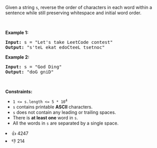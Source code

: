 <p>Given a string <code>s</code>, reverse the order of characters in each word within a sentence while still preserving whitespace and initial word order.</p>

<p>&nbsp;</p> 
<p><strong class="example">Example 1:</strong></p> 
<pre><strong>Input:</strong> s = "Let's take LeetCode contest"
<strong>Output:</strong> "s'teL ekat edoCteeL tsetnoc"
</pre>
<p><strong class="example">Example 2:</strong></p> 
<pre><strong>Input:</strong> s = "God Ding"
<strong>Output:</strong> "doG gniD"
</pre> 
<p>&nbsp;</p> 
<p><strong>Constraints:</strong></p>

<ul> 
 <li><code>1 &lt;= s.length &lt;= 5 * 10<sup>4</sup></code></li> 
 <li><code>s</code> contains printable <strong>ASCII</strong> characters.</li> 
 <li><code>s</code> does not contain any leading or trailing spaces.</li> 
 <li>There is <strong>at least one</strong> word in <code>s</code>.</li> 
 <li>All the words in <code>s</code> are separated by a single space.</li> 
</ul>

<div><li>👍 4247</li><li>👎 214</li></div>